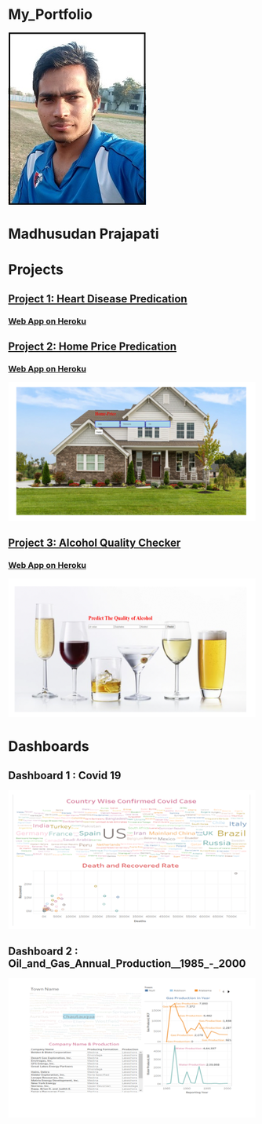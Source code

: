 # My_Portfolio

![](images/Madh.jpg)

# Madhusudan Prajapati

# Projects

## [**Project 1: Heart Disease Predication**]()

### [**Web App on Heroku**]()




## [**Project 2: Home Price Predication**]()

### [**Web App on Heroku**]()

![](images/House.gif)



## [**Project 3: Alcohol Quality Checker**]()

### [**Web App on Heroku**](https://alchol.herokuapp.com/)

![](images/Alcohol.gif)




# Dashboards 

## Dashboard 1 : Covid 19

![](images/Country.gif)


## Dashboard 2 : Oil_and_Gas_Annual_Production__1985_-_2000

![](images/Oil.gif)
